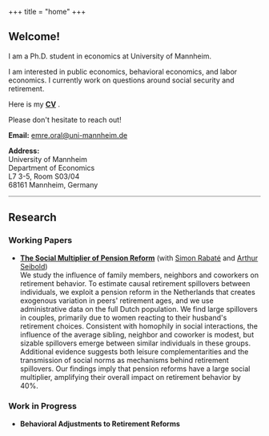+++
title = "home"
+++

<!-- Home Section -->
## Welcome!

I am a Ph.D. student in economics at University of Mannheim. 

I am interested in public economics, behavioral economics, and labor economics. I currently work on questions around social security and retirement.

<!--Before coming to Mannheim, I completed an M.Sc. in Quantitative Economics at LMU Munich and Bachelors in Mathematics and Economics at Koç University, Istanbul. -->

Here is my  __[CV](/pdf/CV_EmreOral.pdf)__ .

Please don't hesitate to reach out!

**Email:** emre.oral@uni-mannheim.de

**Address:** \
University of Mannheim \
Department of Economics  \
L7 3-5, Room S03/04 \
68161 Mannheim, Germany

<hr style="height:1px; border:none; background-color:gray;">

<!-- Research Section -->
## Research

### Working Papers
- **[The Social Multiplier of Pension Reform](https://drive.google.com/file/d/10CTbzScERMF2xtvTfd_SYQf8GSuHGIqs/view)** (with [Simon Rabaté](https://simonrabate.github.io) and [Arthur Seibold](https://www.arthurseibold.com)) \
We study the influence of family members, neighbors and coworkers on retirement behavior. To estimate causal retirement spillovers between individuals, we exploit a pension reform in the Netherlands that creates exogenous variation in peers' retirement ages, and we use administrative data on the full Dutch population. We find large spillovers in couples, primarily due to women reacting to their husband's retirement choices. Consistent with homophily in social interactions, the influence of the average sibling, neighbor and coworker is modest, but sizable spillovers emerge between similar individuals in these groups. Additional evidence suggests both leisure complementarities and the transmission of social norms as mechanisms behind retirement spillovers. Our findings imply that pension reforms have a large social multiplier, amplifying their overall impact on retirement behavior by 40%. 
### Work in Progress
- **Behavioral Adjustments to Retirement Reforms**






